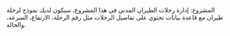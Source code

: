 المشروع: إدارة رحلات الطيران المدني
في هذا المشروع، سيكون لديك نموذج لرحلة طيران مع قاعدة بيانات تحتوي على تفاصيل الرحلات مثل رقم الرحلة، الارتفاع، السرعة، والحالة. 
